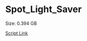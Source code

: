 # Spot_Light_Saver

Size: 0.394 GB

[Script Link](https://github.com/liuyal/Archive/blob/master/Python/Utilities/Miscellaneous/spotlight_saver.py)